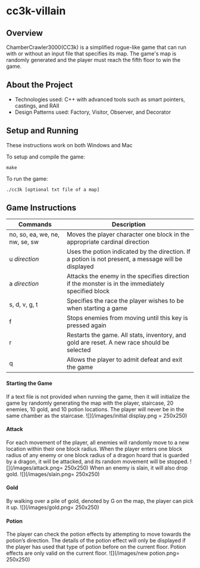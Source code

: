# cc3k-villain
## Overview
ChamberCrawler3000(CC3k) is a simplified rogue-like game that can run with or without an input file that specifies its map. The game's map is randomly generated and the player must reach the fifth floor to win the game.

## About the Project
- Technologies used: C++ with advanced tools such as smart pointers, castings, and RAII
- Design Patterns used: Factory, Visitor, Observer, and Decorator

## Setup and Running
These instructions work on both Windows and Mac

To setup and compile the game:
```
make
```
To run the game:
```
./cc3k [optional txt file of a map]
```

## Game Instructions
| Commands  | Description |
| ------------- | ------------- |
| no, so, ea, we, ne, nw, se, sw | Moves the player character one block in the appropriate cardinal direction  |
| u *direction* | Uses the potion indicated by the direction. If a potion is not present, a message will be displayed  |
| a *direction* | Attacks the enemy in the specifies direction if the monster is in the immediately specified block |
| s, d, v, g, t | Specifies the race the player wishes to be when starting a game |
| f | Stops enemies from moving until this key is pressed again |
| r | Restarts the game. All stats, inventory, and gold are reset. A new race should be selected |
| q | Allows the player to admit defeat and exit the game |

#### Starting the Game
If a text file is not provided when running the game, then it will initialize the game by randomly generating the map with the player, staircase, 20 enemies, 10 gold, and 10 potion locations. The player will never be in the same chamber as the staircase.
![](/images/initial display.png = 250x250)

#### Attack
For each movement of the player, all enemies will randomly move to a new location within their one block radius. When the player enters one block radius of any enemy or one block radius of a dragon hoard that is guarded by a dragon, it will be attacked, and its random movement will be stopped. 
![](/images/attack.png= 250x250)
When an enemy is slain, it will also drop gold. 
![](/images/slain.png= 250x250)

#### Gold
By walking over a pile of gold, denoted by G on the map, the player can pick it up.
![](/images/gold.png= 250x250)

#### Potion
The player can check the potion effects by attempting to move towards the potion’s direction. The details of the potion effect will only be displayed if the player has used that type of potion before on the current floor. Potion effects are only valid on the current floor. 
![](/images/new potion.png= 250x250)

